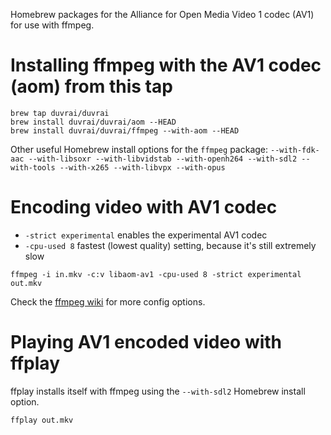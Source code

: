Homebrew packages for the Alliance for Open Media Video 1 codec (AV1) for use with ffmpeg.

# Installing ffmpeg with the AV1 codec (aom) from this tap

    brew tap duvrai/duvrai
    brew install duvrai/duvrai/aom --HEAD
    brew install duvrai/duvrai/ffmpeg --with-aom --HEAD

Other useful Homebrew install options for the `ffmpeg` package: `--with-fdk-aac --with-libsoxr --with-libvidstab --with-openh264 --with-sdl2 --with-tools --with-x265 --with-libvpx --with-opus`

# Encoding video with AV1 codec
- `-strict experimental` enables the experimental AV1 codec
- `-cpu-used 8` fastest (lowest quality) setting, because it's still extremely slow

```
ffmpeg -i in.mkv -c:v libaom-av1 -cpu-used 8 -strict experimental out.mkv
```

Check the [ffmpeg wiki](https://trac.ffmpeg.org/wiki/Encode/AV1) for more config options.

# Playing AV1 encoded video with ffplay
ffplay installs itself with ffmpeg using the `--with-sdl2` Homebrew install option.

    ffplay out.mkv

